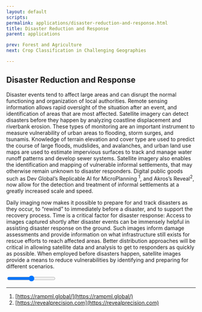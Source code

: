 ```yaml
---
layout: default
scripts:
permalink: applications/disaster-reduction-and-response.html
title: Disaster Reduction and Response
parent: applications

prev: Forest and Agriculture
next: Crop Classification in Challenging Geographies

---
```

## Disaster Reduction and Response

Disaster events tend to affect large areas and can disrupt the normal functioning and organization of local authorities. Remote sensing information allows rapid oversight of the situation after an event, and identification of areas that are most affected. Satellite imagery can detect disasters before they happen by analyzing coastline displacement and riverbank erosion. These types of monitoring are an important instrument to measure vulnerability of urban areas to flooding, storm surges, and tsunamis. Knowledge of terrain elevation and cover type are used to predict the course of large floods, mudslides, and avalanches, and urban land use maps are used to estimate impervious surfaces to track and manage water runoff patterns and develop sewer systems. Satellite imagery also enables the identification and mapping of vulnerable informal settlements, that may otherwise remain unknown to disaster responders. Digital public goods such as Dev Global’s Replicable AI for MicroPlanning <sup>1</sup>, and Akros’s Reveal<sup>2</sup>, now allow for the detection and treatment of informal settlements at a greatly increased scale and speed. 

Daily imaging now makes it possible to prepare for and track disasters as they occur, to “rewind” to immediately before a disaster, and to support the recovery process. Time is a critical factor for disaster response: Access to images captured shortly after disaster events can be immensely helpful in assisting disaster response on the ground. Such images inform damage assessments and provide information on what infrastructure still exists for rescue efforts to reach affected areas. Better distribution approaches will be critical in allowing satellite data and analysis to get to responders as quickly as possible. When employed before disasters happen, satellite images provide a means to reduce vulnerabilities by identifying and preparing for different scenarios.


<div class="map-container">
  <div id="nepal-landslide-model" class="static-map">
    <div class="landslide-model-slider">
      <div class="range-labels">
        <label id="landslide-model-opacity" class="range-label range-label-center"></label>
      </div>
      <input id="landslide-model-range" class="range" type="range" min="0" max="1.0" step="any"/>
    </div>
    <div id="landslide-model-map" class="static-map"></div>
  </div>
</div>

---

1) [https://rampml.global/](https://rampml.global/)  
2) [https://revealprecision.com](https://revealprecision.com)  
